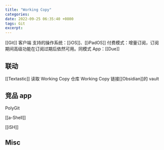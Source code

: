 ```yaml
---
title: "Working Copy"
categories: 
date: 2022-09-25 06:35:40 +0800
tags: Git
excerpt: 
---
```



[[Git]] 客户端
支持的操作系统：[[iOS]]、[[iPadOS]]
付费模式：增量订阅，订阅期间高级功能在订阅过期后依然可用。同模式 App：[[Due]]

## 联动
[[Textastic]] 读取 Working Copy 仓库
Working Copy 链接[[Obsidian]]的 vault

## 竞品 app

PolyGit

[[a-Shell]]

[[iSH]]

## Misc



